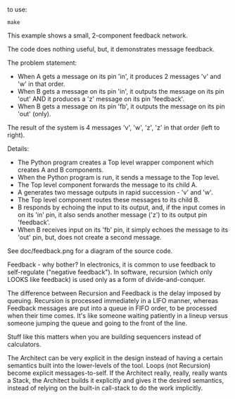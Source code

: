to use: 
```
make
```

This example shows a small, 2-component feedback network.

The code does nothing useful, but, it demonstrates message feedback.

The problem statement:

- When A gets a message on its pin 'in', it produces 2 messages 'v'
  and 'w' in that order.
- When B gets a message on its pin 'in', it outputs the message on its
  pin 'out' AND it produces a 'z' message on its pin 'feedback'.
- When B gets a message on its pin 'fb', it outputs the message on its
  pin 'out' (only).

The result of the system is 4 messages 'v', 'w', 'z', 'z' in that
order (left to right).


Details:
- The Python program creates a Top level wrapper component which creates A and B components.
- When the Python program is run, it sends a message to the Top level.
- The Top level component forwards the message to its child A.
- A generates two message outputs in rapid succession - 'v' and 'w'.
- The Top level component routes these messages to its child B.
- B responds by echoing the input to its output, and, if the input comes in on its 'in' pin, it also sends another message ('z') to its output pin 'feedback'.
- When B receives input on its 'fb' pin, it simply echoes the message to its 'out' pin, but, does not create a second message.

See doc/feedback.png for a diagram of the source code.

Feedback - why bother? In electronics, it is common to use feedback to self-regulate ("negative feedback"). In software, recursion (which only LOOKS like feedback) is used only as a form of divide-and-conquer.

The difference between Recursion and Feedback is the delay imposed by queuing. Recursion is processed immediately in a LIFO manner, whereas Feedback messages are put into a queue in FIFO order, to be processed when their time comes.  It's like someone waiting patiently in a lineup versus someone jumping the queue and going to the front of the line.

Stuff like this matters when you are building sequencers instead of calculators.

The Architect can be very explicit in the design instead of having a certain semantics built into the lower-levels of the tool.  Loops (not Recursion) become explicit messages-to-self.  If the Architect really, really, really wants a Stack, the Architect builds it explicitly and gives it the desired semantics, instead of relying on the built-in call-stack to do the work implicitly. 
